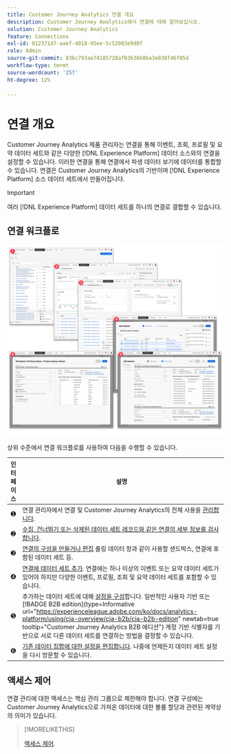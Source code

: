 ```yaml
---
title: Customer Journey Analytics 연결 개요
description: Customer Journey Analytics에서 연결에 대해 알아보십시오.
solution: Customer Journey Analytics
feature: Connections
exl-id: 012371d7-aaef-4018-95ee-5c52083e9d8f
role: Admin
source-git-commit: 836c793ae74185728af03636b0ba3e838f46f05d
workflow-type: tm+mt
source-wordcount: '257'
ht-degree: 12%

---
```


# 연결 개요

Customer Journey Analytics 제품 관리자는 연결을 통해 이벤트, 조회, 프로필 및 요약 데이터 세트와 같은 다양한 [!DNL  Experience Platform] 데이터 소스와의 연결을 설정할 수 있습니다. 이러한 연결을 통해 연결에서 파생 데이터 보기에 데이터를 통합할 수 있습니다. 연결은 Customer Journey Analytics의 기반이며 [!DNL Experience Platform] 소스 데이터 세트에서 만들어집니다.

>[!IMPORTANT]
>
>여러 [!DNL Experience Platform] 데이터 세트를 하나의 연결로 결합할 수 있습니다.


## 연결 워크플로

![연결 워크플로](assets/connection-workflow.png)

<!-- Outdated interface 

>[!BEGINSHADEBOX]

See ![VideoCheckedOut](/help/assets/icons/VideoCheckedOut.svg) [Configuring connections](https://video.tv.adobe.com/v/35111/?quality=12&learn=on){target="_blank"} for a demo video.

>[!ENDSHADEBOX]

-->

상위 수준에서 연결 워크플로를 사용하여 다음을 수행할 수 있습니다.

| 인터페이스 | 설명 |
|:---:|---|
| ➊ | 연결 관리자에서 연결 및 Customer Journey Analytics의 전체 사용을 [관리합니다](manage-connections.md). |
| ➋ | [수집, 건너뛰기 또는 삭제된 데이터 세트 레코드와 같은 연결의 세부 정보를 검사합니다](manage-connections.md#connection-details). |
| ➌ | [연결의 구성을 만들거나 편집](create-connection.md#create-or-edit-a-connection) 롤링 데이터 창과 같이 사용할 샌드박스, 연결에 포함된 데이터 세트 등. |
| ➍ | [연결에 데이터 세트 추가](create-connection.md#add-datasets). 연결에는 하나 이상의 이벤트 또는 요약 데이터 세트가 있어야 하지만 다양한 이벤트, 프로필, 조회 및 요약 데이터 세트를 포함할 수 있습니다. |
| ➎ | 추가하는 데이터 세트에 대해 [설정을 구성](create-connection.md#dataset-settings)합니다. 일반적인 사용자 기반 또는 [!BADGE B2B edition]{type=Informative url="https://experienceleague.adobe.com/ko/docs/analytics-platform/using/cja-overview/cja-b2b/cja-b2b-edition" newtab=true tooltip="Customer Journey Analytics B2B 에디션"} 계정 기반 식별자를 기반으로 서로 다른 데이터 세트를 연결하는 방법을 결정할 수 있습니다. |
| ➏ | [기존 데이터 집합에 대한 설정을 편집합니다](create-connection.md#edit-a-dataset). 나중에 언제든지 데이터 세트 설정을 다시 방문할 수 있습니다. |



## 액세스 제어

연결 관리에 대한 액세스는 핵심 관리 그룹으로 제한해야 합니다. 연결 구성에는 Customer Journey Analytics으로 가져온 데이터에 대한 볼륨 할당과 관련된 계약상의 의미가 있습니다.

>[!MORELIKETHIS]
>
>[액세스 제어](/help/technotes/access-control.md).

